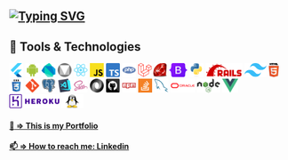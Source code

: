 
## [![Typing SVG](https://readme-typing-svg.demolab.com?font=Fira+Code&weight=600&size=23&pause=5000&color=0C5BCE&center=true&repeat=false&random=false&width=800&lines=%F0%9F%91%8B+Hi%2C+I%E2%80%99m+Michele+Canini+Full-Stack+Developer)](https://git.io/typing-svg) 

## 🔧 Tools & Technologies
<code><img title="Flutter" height="25" src="images/flutter.png"></code>
<code><img title="Android" height="25" src="images/android.svg"></code>
<code><img title="Dart" height="25" src="images/dart.png"></code>
<code><img title="Material Design" height="25" src="images/material-design.png"></code>
<code><img title="React" height="25" src="images/react-original.svg"></code>
<code><img title="Javascript" height="25" src="images/javascript.svg"></code>
<code><img title="Typescript" height="25" src="images/typescript-original.png"></code>
<code><img title="Php" height="25" src="images/php.svg"></code>
<code><img title="Laravel" height="25" src="images/laravel.png"></code>
<code><img title="Ruby" height="25" src="images/ruby-original.jpg"></code>
<code><img title="Bootstrap" height="25" src="images/bootstrap.svg"></code>
<code><img title="Python" height="25" src="images/python-original.svg"></code>
<code><img title="Ruby On Rails" height="25" src="images/rails-original.png"></code>
<code><img title="Tailwind" height="25" src="images/tailwind.png"></code>
<code><img title="HTML5" height="25" src="images/html5.svg"></code>
<code><img title="CSS" height="25" src="images/css.svg"></code>
<code><img title="Git" height="25" src="images/git-original.svg"></code>
<code><img title="PostgreSQL" height="25" src="images/postgresql.svg"></code>
<code><img title="Visual Studio Code" height="25" src="images/vscode.png"></code>
<code><img title="Sass" height="25" src="images/sass.svg"></code>
<code><img title="JSON" height="25" src="images/json.svg"></code>
<code><img title="GitHub" height="25" src="images/github.svg"></code>
<code><img title="Npm" height="25" src="images/npm.svg"></code>
<code><img title="Stackoverflow" height="25" src="images/stackoverflow.svg"></code>
<code><img title="MySQL" height="25" src="images/mysql.svg"></code>
<code><img title="Oracle" height="25" src="images/oracle.png"></code>
<code><img title="Nodejs" height="25" src="images/nodejs.png"></code>
<code><img title="Vuejs" height="25" src="images/vuejs.png"></code>
<code><img title="Heroku" height="25" src="images/heroku.png"></code>
<code><img title="Linux" height="25" src="images/linux2.png"></code>


#### [:rocket: => This is my Portfolio](https://michelecanini.github.io)
#### [📫 => How to reach me: Linkedin](https://www.linkedin.com/in/michele-canini-1a71b2134/)

<!---
michelecanini/michelecanini is a ✨ special ✨ repository because its `README.md` (this file) appears on your GitHub profile.
You can click the Preview link to take a look at your changes.
--->
